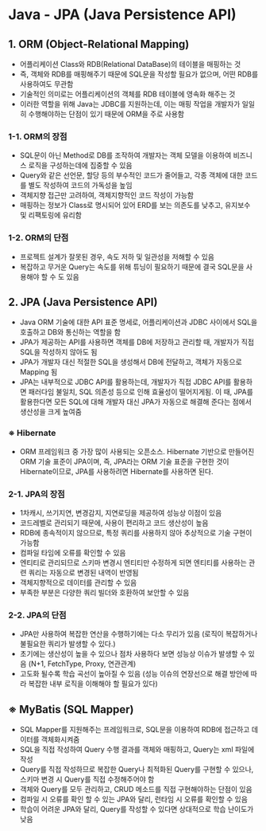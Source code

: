 # Java - JPA (Java Persistence API)

## 1. ORM (Object-Relational Mapping)
- 어플리케이션 Class와 RDB(Relational DataBase)의 테이블을 매핑하는 것
- 즉, 객체와 RDB를 매핑해주기 때문에 SQL문을 작성할 필요가 없으며, 어떤 RDB를 사용하여도 무관함
- 기술적인 의미로는 어플리케이션의 객체를 RDB 테이블에 영속화 해주는 것
- 이러한 역할을 위해 Java는 JDBC를 지원하는데, 이는 매핑 작업을 개발자가 일일히 수행해야하는 단점이 있기 때문에 ORM을 주로 사용함
  
### 1-1. ORM의 장점
- SQL문이 아닌 Method로 DB를 조작하여 개발자는 객체 모델을 이용하여 비즈니스 로직을 구성하는데에 집중할 수 있음
- Query와 같은 선언문, 할당 등의 부수적인 코드가 줄어들고, 각종 객체에 대한 코드를 별도 작성하여 코드의 가독성을 높임
- 객체지향 접근만 고려하여, 객체지향적인 코드 작성이 가능함
- 매핑하는 정보가 Class로 명시되어 있어 ERD를 보는 의존도를 낮추고, 유지보수 및 리팩토링에 유리함

### 1-2. ORM의 단점
- 프로젝트 설계가 잘못된 경우, 속도 저하 및 일관성을 저해할 수 있음
- 복잡하고 무거운 Query는 속도를 위해 튜닝이 필요하기 때문에 결국 SQL문을 사용해야 할 수 도 있음

## 2. JPA (Java Persistence API)
- Java ORM 기술에 대한 API 표준 명세로, 어플리케이션과 JDBC 사이에서 SQL을 호출하고 DB와 통신하는 역할을 함
- JPA가 제공하는 API를 사용하면 객체를 DB에 저장하고 관리할 때, 개발자가 직접 SQL을 작성하지 않아도 됨
- JPA가 개발자 대신 적절한 SQL을 생성해서 DB에 전달하고, 객체가 자동으로 Mapping 됨
- JPA는 내부적으로 JDBC API를 활용하는데, 개발자가 직접 JDBC API를 활용하면 패러다임 불일치, SQL 의존성 등으로 인해 효율성이 떨어지게됨. 이 때, JPA를 활용한다면 모든 SQL에 대해 개발자 대신 JPA가 자동으로 해결해 준다는 점에서 생산성을 크게 높여줌

### ※ Hibernate
- ORM 프레임워크 중 가장 많이 사용되는 오픈소스. Hibernate 기반으로 만들어진 ORM 기술 표준이 JPA이며, 즉, JPA라는 ORM 기술 표준을 구현한 것이 Hibernate이므로, JPA를 사용하려면 Hibernate를 사용하면 된다.

### 2-1. JPA의 장점
- 1차캐시, 쓰기지연, 변경감지, 지연로딩을 제공하여 성능상 이점이 있음
- 코드레벨로 관리되기 때문에, 사용이 편리하고 코드 생산성이 높음
- RDB에 종속적이지 않으므로, 특정 쿼리를 사용하지 않아 추상적으로 기술 구현이 가능함
- 컴파일 타임에 오류를 확인할 수 있음
- 엔티티로 관리되므로 스키마 변경시 엔티티만 수정하게 되면 엔티티를 사용하는 관련 쿼리는 자동으로 변경된 내역이 반영됨
- 객체지향적으로 데이터를 관리할 수 있음
- 부족한 부분은 다양한 쿼리 빌더와 호환하여 보안할 수 있음

### 2-2. JPA의 단점
- JPA만 사용하여 복잡한 연산을 수행하기에는 다소 무리가 있음 (로직이 복잡하거나 불필요한 쿼리가 발생할 수 있다.)
- 초기에는 생산성이 높을 수 있으나 점차 사용하다 보면 성능상 이슈가 발생할 수 있음 (N+1, FetchType, Proxy, 연관관계)
- 고도화 될수록 학습 곡선이 높아질 수 있음 (성능 이슈의 연장선으로 해결 방안에 따라 복잡한 내부 로직을 이해해야 할 필요가 있다)

## ※ MyBatis (SQL Mapper)
- SQL Mapper를 지원해주는 프레임워크로, SQL문을 이용하여 RDB에 접근하고 데이터를 객체화시켜줌
- SQL을 직접 작성하여 Query 수행 결과를 객체와 매핑하고, Query는 xml 파일에 작성
- Query를 직접 작성하므로 복잡한 Query나 최적화된 Query를 구현할 수 있으나, 스키마 변경 시 Query를 직접 수정해주어야 함
- 객체와 Query를 모두 관리하고, CRUD 메소드를 직접 구현해야하는 단점이 있음
- 컴파일 시 오류를 확인 할 수 있는 JPA와 달리, 런타임 시 오류를 확인할 수 있음
- 학습이 어려운 JPA와 달리, Query를 작성할 수 있다면 상대적으로 학습 난이도가 낮음